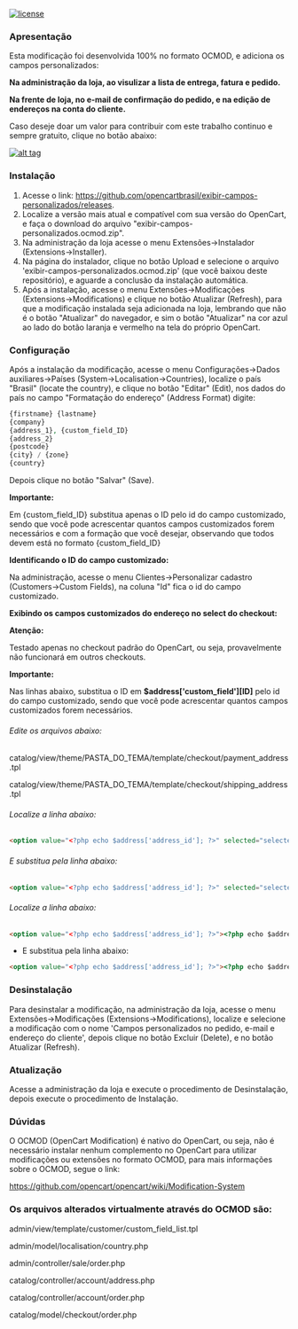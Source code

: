 [![license][licenca-badge]][LICENSE]

### Apresentação

Esta modificação foi desenvolvida 100% no formato OCMOD, e adiciona os campos personalizados:

**Na administração da loja, ao visulizar a lista de entrega, fatura e pedido.**

**Na frente de loja, no e-mail de confirmação do pedido, e na edição de endereços na conta do cliente.**

Caso deseje doar um valor para contribuir com este trabalho continuo e sempre gratuito, clique no botão abaixo:

[![alt tag](https://www.paypalobjects.com/pt_BR/BR/i/btn/btn_donateCC_LG.gif)](https://www.paypal.com/cgi-bin/webscr?cmd=_s-xclick&hosted_button_id=7G9TR9PXS6G5J)

### Instalação

 1. Acesse o link: https://github.com/opencartbrasil/exibir-campos-personalizados/releases.
 2. Localize a versão mais atual e compatível com sua versão do OpenCart, e faça o download do arquivo "exibir-campos-personalizados.ocmod.zip".
 3. Na administração da loja acesse o menu Extensões→Instalador (Extensions→Installer).
 4. Na página do instalador, clique no botão Upload e selecione o arquivo 'exibir-campos-personalizados.ocmod.zip' (que você baixou deste repositório), e aguarde a conclusão da instalação automática.
 5. Após a instalação, acesse o menu Extensões→Modificações (Extensions→Modifications) e clique no botão Atualizar (Refresh), para que a modificação instalada seja adicionada na loja, lembrando que não é o botão "Atualizar" do navegador, e sim o botão "Atualizar" na cor azul ao lado do botão laranja e vermelho na tela do próprio OpenCart.

### Configuração

Após a instalação da modificação, acesse o menu Configurações→Dados auxiliares→Países (System→Localisation→Countries), localize o país "Brasil" (locate the country), e clique no botão "Editar" (Edit), nos dados do país no campo "Formatação do endereço" (Address Format) digite:

```php
{firstname} {lastname}
{company}
{address_1}, {custom_field_ID}
{address_2}
{postcode}
{city} / {zone}
{country}
```

Depois clique no botão "Salvar" (Save).

**Importante:**

Em {custom_field_ID} substitua apenas o ID pelo id do campo customizado, sendo que você pode acrescentar quantos campos customizados forem necessários e com a formação que você desejar, observando que todos devem está no formato {custom_field_ID}

**Identificando o ID do campo customizado:**

Na administração, acesse o menu Clientes→Personalizar cadastro (Customers→Custom Fields), na coluna "Id" fica o id do campo customizado.

**Exibindo os campos customizados do endereço no select do checkout:**

**Atenção:**

Testado apenas no checkout padrão do OpenCart, ou seja, provavelmente não funcionará em outros checkouts.

**Importante:**

Nas linhas abaixo, substitua o ID em **$address['custom_field'][ID]** pelo id do campo customizado, sendo que você pode acrescentar quantos campos customizados forem necessários.

###### Edite os arquivos abaixo:

catalog/view/theme/PASTA_DO_TEMA/template/checkout/payment_address.tpl

catalog/view/theme/PASTA_DO_TEMA/template/checkout/shipping_address.tpl

###### Localize a linha abaixo:

```html
<option value="<?php echo $address['address_id']; ?>" selected="selected"><?php echo $address['firstname']; ?> <?php echo $address['lastname']; ?>, <?php echo $address['address_1']; ?>, <?php echo $address['city']; ?>, <?php echo $address['zone']; ?>, <?php echo $address['country']; ?></option>
```

###### E substitua pela linha abaixo:

```html
<option value="<?php echo $address['address_id']; ?>" selected="selected"><?php echo $address['firstname']; ?> <?php echo $address['lastname']; ?>, <?php echo $address['address_1']; ?>, <?php echo $address['custom_field'][ID]; ?>, <?php echo $address['address_2'] ?>, <?php echo $address['city']; ?>, <?php echo $address['zone']; ?>, <?php echo $address['country']; ?></option>
```

###### Localize a linha abaixo:

```html
<option value="<?php echo $address['address_id']; ?>"><?php echo $address['firstname']; ?> <?php echo $address['lastname']; ?>, <?php echo $address['address_1']; ?>, <?php echo $address['city']; ?>, <?php echo $address['zone']; ?>, <?php echo $address['country']; ?></option>
```

- E substitua pela linha abaixo:

```html
<option value="<?php echo $address['address_id']; ?>"><?php echo $address['firstname']; ?> <?php echo $address['lastname']; ?>, <?php echo $address['address_1']; ?>, <?php echo $address['custom_field'][ID]; ?>, <?php echo $address['address_2'] ?>, <?php echo $address['city']; ?>, <?php echo $address['zone']; ?>, <?php echo $address['country']; ?></option>
```

### Desinstalação

Para desinstalar a modificação, na administração da loja, acesse o menu Extensões→Modificações (Extensions→Modifications),  localize e selecione a modificação com o nome 'Campos personalizados no pedido, e-mail e endereço do cliente', depois clique no botão Excluir (Delete), e no botão Atualizar (Refresh).

### Atualização

Acesse a administração da loja e execute o procedimento de Desinstalação, depois execute o procedimento de Instalação.

### Dúvidas

O OCMOD (OpenCart Modification) é nativo do OpenCart, ou seja, não é necessário instalar nenhum complemento no OpenCart para utilizar modificações ou extensões no formato OCMOD, para mais informações sobre o OCMOD, segue o link:

https://github.com/opencart/opencart/wiki/Modification-System

### Os arquivos alterados virtualmente através do OCMOD são:

admin/view/template/customer/custom_field_list.tpl

admin/model/localisation/country.php

admin/controller/sale/order.php

catalog/controller/account/address.php

catalog/controller/account/order.php

catalog/model/checkout/order.php

[licenca-badge]: https://img.shields.io/badge/licença-GPLv3-blue.svg
[LICENSE]: ./LICENSE
